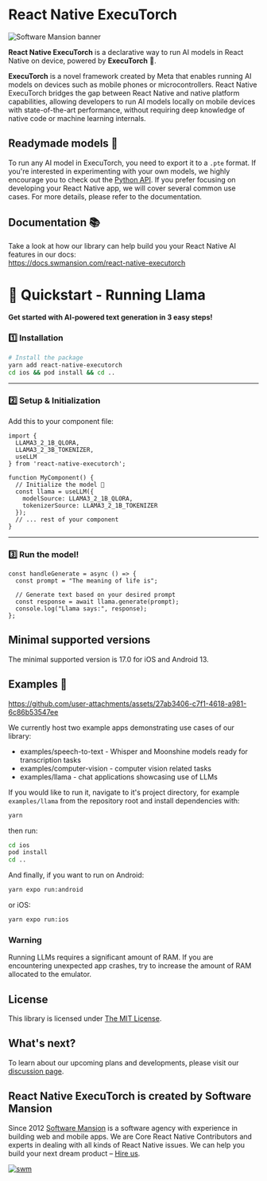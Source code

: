 # React Native ExecuTorch

![Software Mansion banner](https://github.com/user-attachments/assets/fa2c4735-e75c-4cc1-970d-88905d95e3a4)

**React Native ExecuTorch** is a declarative way to run AI models in React Native on device, powered by **ExecuTorch** 🚀.

**ExecuTorch** is a novel framework created by Meta that enables running AI models on devices such as mobile phones or microcontrollers. React Native ExecuTorch bridges the gap between React Native and native platform capabilities, allowing developers to run AI models locally on mobile devices with state-of-the-art performance, without requiring deep knowledge of native code or machine learning internals.

## Readymade models 🤖

To run any AI model in ExecuTorch, you need to export it to a `.pte` format. If you're interested in experimenting with your own models, we highly encourage you to check out the [Python API](https://pypi.org/project/executorch/). If you prefer focusing on developing your React Native app, we will cover several common use cases. For more details, please refer to the documentation.

## Documentation 📚

Take a look at how our library can help build you your React Native AI features in our docs:  
https://docs.swmansion.com/react-native-executorch


# 🦙 **Quickstart - Running Llama**  

**Get started with AI-powered text generation in 3 easy steps!**  

### 1️⃣ **Installation**  
```bash
# Install the package
yarn add react-native-executorch
cd ios && pod install && cd ..
```

---

### 2️⃣ **Setup & Initialization**  
Add this to your component file:  
```tsx
import { 
  LLAMA3_2_1B_QLORA, 
  LLAMA3_2_3B_TOKENIZER,
  useLLM 
} from 'react-native-executorch';

function MyComponent() {
  // Initialize the model 🚀
  const llama = useLLM({
    modelSource: LLAMA3_2_1B_QLORA,
    tokenizerSource: LLAMA3_2_1B_TOKENIZER
  });
  // ... rest of your component
}
```

---

### 3️⃣ **Run the model!**  
```tsx
const handleGenerate = async () => {
  const prompt = "The meaning of life is";
  
  // Generate text based on your desired prompt
  const response = await llama.generate(prompt);
  console.log("Llama says:", response);
};
```

## Minimal supported versions
The minimal supported version is 17.0 for iOS and Android 13.

## Examples 📲

https://github.com/user-attachments/assets/27ab3406-c7f1-4618-a981-6c86b53547ee

We currently host two example apps demonstrating use cases of our library:
- examples/speech-to-text - Whisper and Moonshine models ready for transcription tasks
- examples/computer-vision - computer vision related tasks
- examples/llama - chat applications showcasing use of LLMs

If you would like to run it, navigate to it's project directory, for example `examples/llama` from the repository root and install dependencies with:

```bash
yarn
```

then run:

```bash
cd ios
pod install
cd ..
```

And finally, if you want to run on Android:

```bash
yarn expo run:android
```

or iOS:

```bash
yarn expo run:ios
```

### Warning
Running LLMs requires a significant amount of RAM. If you are encountering unexpected app crashes, try to increase the amount of RAM allocated to the emulator.


## License  

This library is licensed under [The MIT License](./LICENSE).

## What's next?

To learn about our upcoming plans and developments, please visit our [discussion page](https://github.com/software-mansion/react-native-executorch/discussions/2).

## React Native ExecuTorch is created by Software Mansion

Since 2012 [Software Mansion](https://swmansion.com) is a software agency with experience in building web and mobile apps. We are Core React Native Contributors and experts in dealing with all kinds of React Native issues. We can help you build your next dream product – [Hire us](https://swmansion.com/contact/projects?utm_source=react-native-executorch&utm_medium=readme).

[![swm](https://logo.swmansion.com/logo?color=white&variant=desktop&width=150&tag=react-native-executorch-github 'Software Mansion')](https://swmansion.com)

